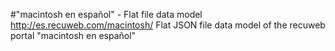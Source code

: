 #"macintosh en español" - Flat file data model
http://es.recuweb.com/macintosh/
Flat JSON file data model of the recuweb portal "macintosh en español"
